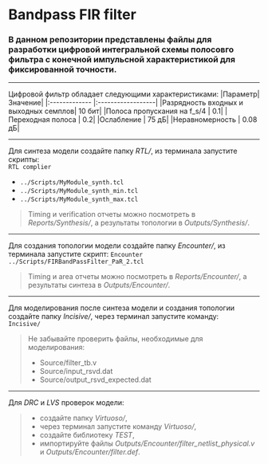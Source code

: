 # Bandpass FIR filter

### В данном репозитории представлены файлы для разработки цифровой интегральной схемы полосовго фильтра с конечной импульсной характеристикой для фиксированной точности.  
___
Цифровой фильтр обладает следующими характеристиками:
|Параметр|	Значение|
|:------------- |:------------------|
|Разрядность входных и выходных семплов|	10 бит|
|Полоса пропускания на f_s/4           |	0.1|
|Переходная полоса                     |	0.2|
|Ослабление                            |	75 дБ|
|Неравномерность                       |	0.08 дБ|
___
Для синтеза модели создайте папку *RTL/*, из терминала запустите скрипты:  
`RTL complier` 
 *	`../Scripts/MyModule_synth.tcl`
 *	`../Scripts/MyModule_synth_min.tcl`
 *	`../Scripts/MyModule_synth_max.tcl`

> Timing и verification отчеты можно посмотреть в *Reports/Synthesis/*, а результаты топологии в *Outputs/Synthesis/*. 
________   
    
Для создания топологии модели создайте папку *Encounter/*, из терминала запустите скрипт: 
 `Encounter ../Scripts/FIRBandPassFilter_PaR_2.tcl`
> Timing и area отчеты можно посмотреть в *Reports/Encounter/*, а результаты синтеза в *Outputs/Encounter/*.
_______
Для моделирования после синтеза модели и создания топологии создайте папку *Incisive/*, через терминал запустите команду:  
 `Incisive/`
>Не забывайте проверить файлы, необходимые для моделирования: 
> *	Source/filter_tb.v
> *	Source/input_rsvd.dat
> *	Source/output_rsvd_expected.dat
_______
Для *DRC* и *LVS* проверок модели:
> * создайте папку *Virtuoso/*, 
> * через терминал запустите команду *Virtuoso/*, 
> * создайте библиотеку *TEST*, 
> * импортируйте файлы *Outputs/Encounter/filter_netlist_physical.v* и *Outputs/Encounter/filter.def*. 
